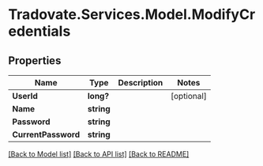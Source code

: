# Tradovate.Services.Model.ModifyCredentials
## Properties

Name | Type | Description | Notes
------------ | ------------- | ------------- | -------------
**UserId** | **long?** |  | [optional] 
**Name** | **string** |  | 
**Password** | **string** |  | 
**CurrentPassword** | **string** |  | 

[[Back to Model list]](../README.md#documentation-for-models) [[Back to API list]](../README.md#documentation-for-api-endpoints) [[Back to README]](../README.md)

